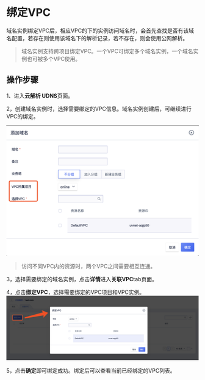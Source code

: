 # 绑定VPC

域名实例绑定VPC后，相应VPC的下的实例访问域名时，会首先查找是否有该域名配置，若存在则使用该域名下的解析记录，若不存在，则会使用公网解析。

 > 域名实例支持跨项目绑定VPC。一个VPC可绑定多个域名实例，一个域名实例也可被多个VPC使用。
 


## 操作步骤

1、进入**云解析 UDNS**页面。

2，创建域名实例时，选择需要绑定的VPC信息。域名实例创建后，可继续进行VPC的绑定。

![](/images/bindvpc01.png) 

> 访问不同VPC内的资源时，两个VPC之间需要相互连通。

3，选择需要绑定的域名实例，点击**详情**进入**关联VPC**tab页面。

4，点击**绑定VPC**，选择需要绑定的VPC项目和VPC实例。
![](/images/bindvpc02.png) 

5，点击**确定**即可绑定成功。绑定后可以查看当前已经绑定的VPC列表。
 

